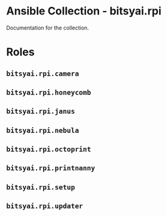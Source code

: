 # Ansible Collection - bitsyai.rpi

Documentation for the collection.

# Roles

## `bitsyai.rpi.camera`

## `bitsyai.rpi.honeycomb`

## `bitsyai.rpi.janus`

## `bitsyai.rpi.nebula`

## `bitsyai.rpi.octoprint`

## `bitsyai.rpi.printnanny`

## `bitsyai.rpi.setup`

## `bitsyai.rpi.updater`
